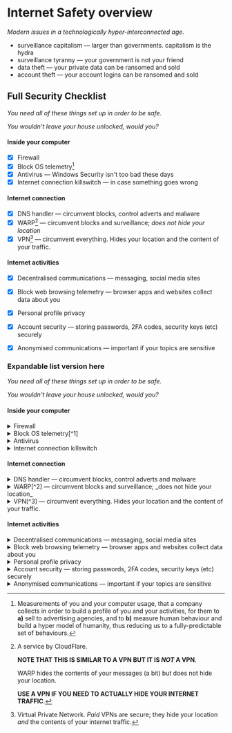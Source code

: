 # Internet Safety overview

_Modern issues in a technologically hyper-interconnected age._

* surveillance capitalism — larger than governments. capitalism is the hydra
* surveillance tyranny — your government is not your friend
* data theft — your private data can be ransomed and sold
* account theft — your account logins can be ransomed and sold



## Full Security Checklist

_You need all of these things set up in order to be safe._&#x20;

_You wouldn't leave your house unlocked, would you?_

#### Inside your computer

* [x] Firewall
* [x] Block OS telemetry[^1]
* [x] Antivirus — Windows Security isn't too bad these days
* [x] Internet connection killswitch — in case something goes wrong

#### Internet connection

* [x] DNS handler — circumvent blocks, control adverts and malware
* [x] WARP[^2] — circumvent blocks and surveillance; _does not hide your location_
* [x] VPN[^3] — circumvent everything. Hides your location and the content of your traffic.

#### Internet activities

* [x] Decentralised communications — messaging, social media sites
* [x] Block web browsing telemetry — browser apps and websites collect data about you
* [x] Personal profile privacy
* [x] Account security — storing passwords, 2FA codes, security keys (etc) securely
* [x] Anonymised communications — important if your topics are sensitive



### Expandable list version here

_You need all of these things set up in order to be safe._&#x20;

_You wouldn't leave your house unlocked, would you?_

#### Inside your computer

<details>

<summary>Firewall</summary>

something inside one

</details>

<details>

<summary>Block OS telemetry[^1]</summary>

something in another

</details>

<details>

<summary>Antivirus</summary>

Windows Security isn't too bad these days

</details>

<details>

<summary>Internet connection killswitch</summary>

Kill your internet connection immediately in case something goes wrong

</details>

#### Internet connection

<details>

<summary>DNS handler — circumvent blocks, control adverts and malware</summary>

circumvent blocks, control adverts and malware

</details>

<details>

<summary>WARP[^2] — circumvent blocks and surveillance; _does not hide your location_</summary>

Circumvent blocks and surveillance.
_WARP does NOT hide your location._

</details>

<details>

<summary>VPN[^3] — circumvent everything. Hides your location and the content of your traffic.</summary>

Circumvent everything. 
_A VPN hides your location and the content of your traffic._

</details>

#### Internet activities

<details>

<summary>Decentralised communications — messaging, social media sites</summary>

something in another&#x20;

</details>

<details>

<summary>Block web browsing telemetry — browser apps and websites collect data about you</summary>

something in another&#x20;

</details>

<details>

<summary>Personal profile privacy</summary>

something in another&#x20;

</details>

<details>

<summary>Account security — storing passwords, 2FA codes, security keys (etc) securely</summary>

Storing passwords, 2FA codes, security keys (etc) securely.

</details>

<details>

<summary>Anonymised communications — important if your topics are sensitive</summary>

Sometimes there are things that you need to talk about online which you don't want tied to you.

</details>



[^1]: Measurements of you and your computer usage, that a company collects in order to build a profile of you and your activities, for them to **a)** sell to advertising agencies, and to **b)** measure human behaviour and build a hyper model of humanity, thus reducing us to a fully-predictable set of behaviours.

[^2]: A service by CloudFlare.&#x20;

    **NOTE THAT THIS IS SIMILAR TO A VPN BUT IT IS&#x20;**_**NOT**_**&#x20;A VPN**.

    WARP hides the contents of your messages (a bit) but does not hide your location.

    **USE A VPN IF YOU NEED TO ACTUALLY HIDE YOUR INTERNET TRAFFIC**.

[^3]: Virtual Private Network. _Paid_ VPNs are secure; they hide your location _and_ the contents of your internet traffic.
